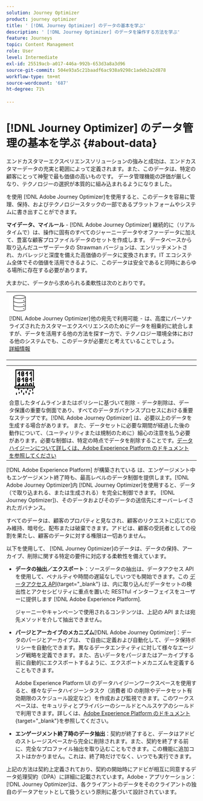 ```yaml
---
solution: Journey Optimizer
product: journey optimizer
title: ' [!DNL Journey Optimizer] のデータの基本を学ぶ'
description: ' [!DNL Journey Optimizer] のデータを操作する方法を学ぶ'
feature: Journeys
topic: Content Management
role: User
level: Intermediate
exl-id: 25519acb-a017-446a-992b-653d3a8a3d96
source-git-commit: 504e93a5c21baadf6ac938a9298c1adeb2a2d878
workflow-type: tm+mt
source-wordcount: '687'
ht-degree: 71%

---
```


# [!DNL Journey Optimizer] のデータ管理の基本を学ぶ {#about-data}

エンドカスタマーエクスペリエンスソリューションの強みと成功は、エンドカスタマーデータの充実と範囲によって定義されます。また、このデータは、特定の顧客にとって神聖で最も価値の高いものです。 データ管理機能の評価が厳しくなり、テクノロジーの選択が本質的に組み込まれるようになりました。

を使用 [!DNL Adobe Journey Optimizer]を使用すると、このデータを容易に管理、保持、およびテクノロジースタックの一部であるプラットフォームやシステムに書き出すことができます。

**マイデータ、マイルール** - [!DNL Adobe Journey Optimizer] 継続的に（リアルタイムで）は、操作に固有のすべてのジャーニーデータやオファーデータに加えて、豊富な顧客プロファイルデータのセットを作成します。 データベースから取り込んだユーザーデータの Strawman バージョンは、エンリッチメントされ、カバレッジと深度を備えた高価値のデータに変換されます。IT エコシステム全体でその価値を活用できるように、このデータは安全であると同時にあらゆる場所に存在する必要があります。

大まかに、データから求められる柔軟性は次のとおりです。


<table style="table-layout:fixed">
<tr style="border: 0;">
  <td>
    <div><img alt="宛先" src="assets/do-not-localize/dest.png" /><br>[!DNL Adobe Journey Optimizer]他の宛先で利用可能 -  は、高度にパーソナライズされたカスタマーエクスペリエンスのためにデータを相乗的に統合しますが、データを活用する他の方法を探す一方で、テクノロジー環境全体における他のシステムでも、このデータが必要だと考えていることでしょう。
    <div>
     <a href="../start/ajo-integrations.md">詳細情報</a></div>
    </div>
    <br>
  </td>
</tr>
</table>

<!--td>
    <div><img alt="retention" src="assets/do-not-localize/retention.png" />  
    <br>Retained for a stipulated duration – Industry or regional regulations (such as GDPR or CCPA) or internal data governance policies stipulate how long or how short a duration, data needs to be maintained or archived in Adobe Experience Platform Data Lake. <a href="../privacy/get-started-privacy.md">Learn more</a></div>
  </td>
</tr>
<tr style="border: 0;"-->
<table style="table-layout:fixed">
<tr style="border: 0;">
  <td>
    <div><img alt="ポリシー" src="assets/do-not-localize/policy.png" /><br>合意したタイムラインまたはポリシーに基づいて削除 - データ削除は、データ保護の重要な側面であり、すべてのデータガバナンスプロセスにおける重要なステップです。[!DNL Adobe Journey Optimizer] は、必要以上のデータを生成する場合があります。 また、データセットに必要な期間が経過した後の動作について、（ユーティリティまたは規制のために）細心の注意を払う必要があります。必要な制御は、特定の時点でデータを削除することです。<a href="https://experienceleague.adobe.com/docs/experience-platform/hygiene/ui/overview.html?lang=ja">データハイジーンについて詳しくは、Adobe Experience Platform のドキュメントを参照してください</a></div>
  </td>
</tr>
</table>

[!DNL Adobe Experience Platform] が構築されている は、エンゲージメント中もエンゲージメント終了時も、最高レベルのデータ制御を提供します。[!DNL Adobe Journey Optimizer]内 [!DNL Journey Optimizer]を使用すると、データ（で取り込まれる、または生成される）を完全に制御できます。 [!DNL Journey Optimizer])、そのデータおよびそのデータの送信先にオーバーレイされたガバナンス。

すべてのデータは、顧客のプロパティと見なされ、顧客のリクエストに応じてのみ維持、暗号化、配布または破棄できます。アドビは、顧客の受託者としての役割を果たし、顧客のデータに対する権限は一切ありません。

以下を使用して、 [!DNL Journey Optimizer]のデータは、データの保持、アーカイブ、削除に関する特定の要件に対応する柔軟性を備えています。

* **データの抽出／エクスポート**：ソースデータの抽出は、データアクセス API を使用して、ペナルティや時間の遅延なしでいつでも開始できます。この [データアクセス API](https://experienceleague.adobe.com/docs/experience-platform/data-access/api.html?lang=ja){target=&quot;_blank&quot;} は、内に取り込んだデータセットの検出性とアクセシビリティに重点を置いた RESTful インターフェイスをユーザーに提供します [!DNL Adobe Experience Platform]. <!--In the future (on roadmap), you can use file-based destinations to export and migrate log data from Adobe Journey Optimizer. -->

   ジャーニーやキャンペーンで使用されるコンテンツは、上記の API または宛先メソッドを介して抽出できません。

<!--
* **Profile Service Data Retention**: For Behavioral and Time series data appended to any Profile, you may choose to use Journey Optimizer’s default setting of retaining this data for up to 30 days from the date of its addition to a Profile, or until an alternative time-period selected by the you. The time that Adobe keeps this data varies from contract to contract, and is outlined in an organization’s data retention policy.

  Learn more about Experience Event expirations in [Adobe Experience Platform documentation](https://experienceleague.adobe.com/docs/experience-platform/profile/event-expirations.html){target="_blank"}.
-->

* **パージとアーカイブのメカニズム**[!DNL Adobe Journey Optimizer]：データのパージとアーカイブは、 で自由に定義および自動化して、データ保持ポリシーを自動化できます。異なるデータエンティティに対して様々なエージング戦略を定義できます。また、古いデータをパージまたはアーカイブする前に自動的にエクスポートするように、エクスポートメカニズムを定義することもできます。

   Adobe Experience Platform UI のデータハイジーンワークスペースを使用すると、様々なデータハイジーンタスク（消費者 ID の削除やデータセット有効期限のスケジュール設定など）を作成および監視できます。このワークスペースは、セキュリティとプライバシーのシールドとヘルスケアのシールドで利用できます。詳しくは、[Adobe Experience Platform のドキュメント](https://experienceleague.adobe.com/docs/experience-platform/hygiene/ui/overview.html?lang=ja){target=&quot;_blank&quot;}を参照してください。

<!--
* **Data Lake and Deletions**: Customer Data stored in the Data Lake can be retained by Journey Optimizer:
    
    * for 7 days to facilitate the onboarding of Customer Data into the Profile Services, after which it may be permanently deleted, or
    * until chosen to be deleted by you

-->

* **エンゲージメント終了時のデータ抽出**：契約が終了すると、データはアドビのストレージスペースから完全に削除されます。また、契約を終了する前に、完全なプロファイル抽出を取り込むこともできます。この機能に追加コストはかかりません。これは、終了時だけでなく、いつでも実行できます。

上記の方法は契約上定義されており、契約の開始時にアドビが相互に同意するデータ処理契約（DPA）に詳細に記載されています。Adobe・アプリケーション： [!DNL Journey Optimizer]は、各クライアントのデータをそのクライアントの独自のデータアセットとして扱うという原則に基づいて設計されています。
